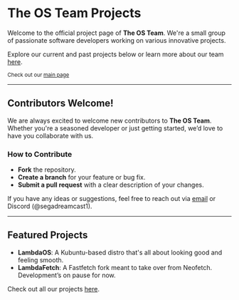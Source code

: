 # The OS Team Projects

Welcome to the official project page of **The OS Team**. We're a small group of passionate software developers working on various innovative projects.

Explore our current and past projects below or learn more about our team [here](about.md).

<sub>Check out our [main page](https://theosteam.github.io)</sub>

---

## Contributors Welcome!

We are always excited to welcome new contributors to **The OS Team**. Whether you're a seasoned developer or just getting started, we’d love to have you collaborate with us.

### How to Contribute
- **Fork** the repository.
- **Create a branch** for your feature or bug fix.
- **Submit a pull request** with a clear description of your changes.

If you have any ideas or suggestions, feel free to reach out via [email](mailto:opensystemteam1@gmail.com) or Discord (@segadreamcast1).

---

## Featured Projects

- **LambdaOS**: A Kubuntu-based distro that's all about looking good and feeling smooth.
- **LambdaFetch**: A Fastfetch fork meant to take over from Neofetch. Development’s on pause for now.

Check out all our projects [here](projects.md).
